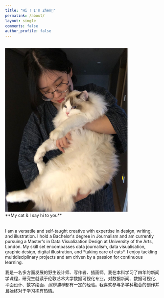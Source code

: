 ```yaml
---
title: "Hi ! I'm Zhen🔹"
permalink: /about/
layout: single
comments: false
author_profile: false
---
```

<br>
<img src="/assets/images/profile.JPG" width="400px" class="center">
<br>
**My cat & I say hi to you**
<br>
<br>
<br>
I am a versatile and self-taught creative with expertise in design, writing, and illustration. I hold a Bachelor's degree in Journalism and am currently pursuing a Master's in Data Visualization Design at University of the Arts, London. My skill set encompasses data journalism, data visualisation, graphic design, digital illustration, and *taking care of cats*. I enjoy tackling multidisciplinary projects and am driven by a passion for continuous learning.

我是一名多方面发展的野生设计师、写作者、插画师。我在本科学习了四年的新闻学课程，研究生就读于伦敦艺术大学数据可视化专业，对数据新闻、数据可视化、平面设计、数字绘画、*照顾猫咪*都有一定的经验。我喜欢参与多学科融合的创作并且始终对于学习抱有热情。


